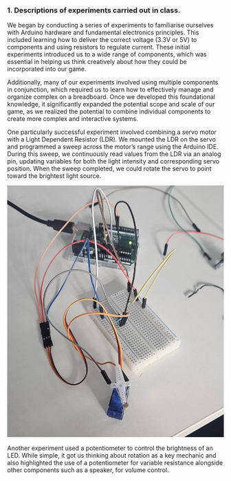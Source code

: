 ### 1. Descriptions of experiments carried out in class.

We began by conducting a series of experiments to familiarise ourselves with Arduino hardware and fundamental electronics principles. This included learning how to deliver the correct voltage (3.3V or 5V) to components and using resistors to regulate current. These initial experiments introduced us to a wide range of components, which was essential in helping us think creatively about how they could be incorporated into our game.   

Additionally, many of our experiments involved using multiple components in conjunction, which required us to learn how to effectively manage and organize complex on a breadboard. Once we developed this foundational knowledge, it significantly expanded the potential scope and scale of our game, as we realized the potential to combine individual components to create more complex and interactive systems. 

One particularly successful experiment involved combining a servo motor with a Light Dependent Resistor (LDR). We mounted the LDR on the servo and programmed a sweep across the motor’s range using the Arduino IDE. During this sweep, we continuously read values from the LDR via an analog pin, updating variables for both the light intensity and corresponding servo position. When the sweep completed, we could rotate the servo to point toward the brightest light source. 

![LDR/Servo Experiment](https://github.com/pepper0707/Tangible-Games/blob/formatting/Development%20Portfolio/01%20-%20Experiments%20carried%20out%20in%20class/FindMaxLight/images/00.jpg)

Another experiment used a potentiometer to control the brightness of an LED. While simple, it got us thinking about rotation as a key mechanic and also highlighted the use of a potentiometer for variable resistance alongside other components such as a speaker, for volume control. 

